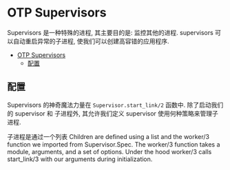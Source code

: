 # OTP Supervisors

Supervisors 是一种特殊的进程, 其主要目的是: 监控其他的进程. supervisors 可以自动重启异常的子进程, 使我们可以创建高容错的应用程序.

<!-- TOC -->

- [OTP Supervisors](#otp-supervisors)
    - [配置](#%E9%85%8D%E7%BD%AE)

<!-- /TOC -->

## 配置

Supervisors 的神奇魔法力量在 `Supervisor.start_link/2` 函数中. 除了启动我们的 supervisor 和 子进程外, 其允许我们定义 supervisor 使用何种策略来管理子进程.

子进程是通过一个列表
Children are defined using a list and the worker/3 function we imported from Supervisor.Spec. The worker/3 function takes a module, arguments, and a set of options. Under the hood worker/3 calls start_link/3 with our arguments during initialization.